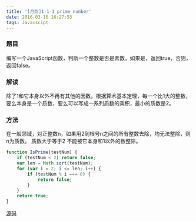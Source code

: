 ```yaml
---
title: '[月影]1-1-1 prime number'
date: 2016-03-16 16:27:53
tags: Javacscipt
---
```

### 题目 ###
编写一个JavaScript函数，判断一个整数是否是素数，如果是，返回true，否则，返回false。


### 解读 ###

除了1和它本身以外不再有其他的因数。根据算术基本定理，每一个比1大的整数，要么本身是一个质数，要么可以写成一系列质数的乘积，最小的质数是2。


### 方法 ###
在一般领域，对正整数n，如果用2到根号n之间的所有整数去除，均无法整除，则n为质数。
质数大于等于2 不能被它本身和1以外的数整除。

``` javascript
function IsPrime(testNum) {
    if (testNum < 2) return false;
    var len = Math.sqrt(testNum);
    for (var i = 2; i <= len; i++) {
        if (testNum % i === 0) {
            return false;
        }
    }
    return true;
}
```

[源码](https://github.com/athena0304/training/tree/master/1-1-1-prime%20number)
